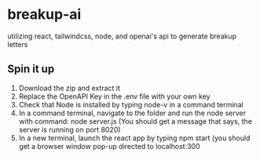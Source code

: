 # breakup-ai
 utilizing react, tailwindcss, node, and openai's api to generate breakup letters

 ## Spin it up

 1. Download the zip and extract it
 2. Replace the OpenAPI Key in the .env file with your own key
 3. Check that Node is installed by typing node-v in a command terminal
 4. In a command terminal, navigate to the folder and run the node server with command: node server.js (You should get a message that says, the server is running on port 8020)
 5. In a new terminal, launch the react app by typing npm start (you should get a browser window pop-up directed to localhost:300
